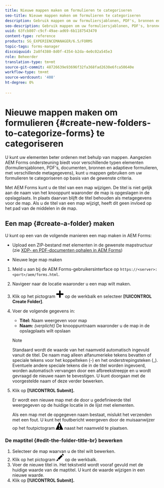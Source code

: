 ```yaml
---
title: Nieuwe mappen maken om formulieren te categoriseren
seo-title: Nieuwe mappen maken om formulieren te categoriseren
description: Gebruik mappen om uw formuliersjablonen, PDF's, bronnen en aangepaste formulieren te ordenen.
seo-description: Gebruik mappen om uw formuliersjablonen, PDF's, bronnen en aangepaste formulieren te ordenen.
uuid: 63fcb807-c9cf-49ae-ad69-6b1187543470
content-type: reference
products: SG_EXPERIENCEMANAGER/6.5/FORMS
topic-tags: forms-manager
discoiquuid: 2a8f4380-8d0f-4354-b2da-4e0c02a545e3
role: Beheerder
translation-type: tm+mt
source-git-commit: 48726639e93696f32fa368fad2630e6fca50640e
workflow-type: tm+mt
source-wordcount: '408'
ht-degree: 0%

---
```



# Nieuwe mappen maken om formulieren {#create-new-folders-to-categorize-forms} te categoriseren

U kunt uw elementen beter ordenen met behulp van mappen. Aangezien AEM Forms ondersteuning biedt voor verschillende typen elementen (formuliersjablonen, PDF&#39;s, documenten, bronnen en adaptieve formulieren, met verschillende metagegevens), kunt u mappen gebruiken om uw formulieren te categoriseren op basis van de gewenste criteria.

Met AEM Forms kunt u de titel van een map wijzigen. De titel is niet gelijk aan de naam van het knooppunt waaronder de map is opgeslagen in de opslagplaats. In plaats daarvan blijft de titel behouden als metagegevens voor de map. Als u de titel van een map wijzigt, heeft dit geen invloed op het pad van de middelen in de map.

## Een map {#create-a-folder} maken

U kunt op een van de volgende manieren een map maken in AEM Forms:

* Upload een ZIP-bestand met elementen in de gewenste mapstructuur (zie [XDP- en PDF-documenten ophalen in AEM Forms](/help/forms/using/get-xdp-pdf-documents-aem.md))

* Nieuwe lege map maken

1. Meld u aan bij de AEM Forms-gebruikersinterface op `https://<server>:<port>/aem/forms.html`.
1. Navigeer naar de locatie waaronder u een map wilt maken.
1. Klik op het pictogram ![aem6forms_add](assets/aem6forms_add.png) op de werkbalk en selecteer **[!UICONTROL Create Folder]**.

1. Voer de volgende gegevens in:

   * **Titel:** Naam weergeven voor map
   * **Naam:** *(verplicht)* De knooppuntnaam waaronder u de map in de opslagplaats wilt opslaan

   >[!NOTE]
   >
   >Standaard wordt de waarde van het naamveld automatisch ingevuld vanuit de titel. De naam mag alleen alfanumerieke tekens bevatten of speciale tekens voor het koppelteken (-) en het onderstrepingsteken (_). Eventuele andere speciale tekens die in de titel worden ingevoerd, worden automatisch vervangen door een afbreekstreepje en u wordt gevraagd de nieuwe naam te bevestigen. U kunt doorgaan met de voorgestelde naam of deze verder bewerken.

1. Klik op **[!UICONTROL Submit].**

   Er wordt een nieuwe map met de door u gedefinieerde titel weergegeven op de huidige locatie in de lijst met elementen.

   Als een map met de opgegeven naam bestaat, mislukt het verzenden met een fout. U kunt het foutbericht weergeven door de muisaanwijzer op het foutpictogram ![aem6forms_error_alert](assets/aem6forms_error_alert.png) naast het naamveld te plaatsen.

### De maptitel {#edit-the-folder-title-br} bewerken

1. Selecteer de map waarvan u de titel wilt bewerken.
1. Klik op het pictogram ![aem6forms_edit](assets/aem6forms_edit.png) op de werkbalk.
1. Voer de nieuwe titel in. Het tekstveld wordt vooraf gevuld met de huidige waarde van de maptitel. U kunt de waarde wijzigen in een nieuwe waarde.
1. Klik op **[!UICONTROL Submit].**

